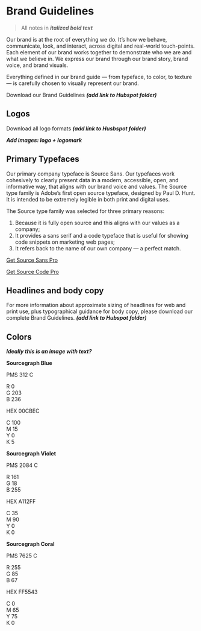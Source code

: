 # Brand Guidelines

>All notes in ***italized bold text*** 

Our brand is at the root of everything we do. It’s how we behave, communicate, look, and interact, across digital and real-world touch-points. Each element of our brand works together to demonstrate who we are and what we believe in. We express our brand through our brand story, brand voice, and brand visuals. 

Everything defined in our brand guide — from typeface, to color, to texture — is carefully chosen to visually represent our brand. 

Download our Brand Guidelines ***(add link to Hubspot folder)***

## Logos 

Download all logo formats ***(add link to Husbspot folder)***

***Add images: logo + logomark***

## Primary Typefaces

Our primary company typeface is Source Sans. Our typefaces work cohesively to clearly present data in a modern, accessible, open, and informative way, that aligns with our brand voice and values. The Source type family is Adobe’s first open source typeface, designed by Paul D. Hunt. It is intended to be extremely legible in both print and digital uses.    

The Source type family was selected for three primary reasons:    
1. Because it is fully open source and this aligns with our values as a company;    
1. It provides a sans serif and a code typeface that is useful for showing code snippets on marketing web pages;   
1. It refers back to the name of our own company — a perfect match. 


[Get Source Sans Pro](https://fonts.google.com/specimen/Source+Sans+Pro#standard-styles)

<!-- ***Add example*** -->

[Get Source Code Pro](https://fonts.google.com/specimen/Source+Code+Pro)

<!-- ***Add example*** -->

## Headlines and body copy

For more information about approximate sizing of headlines for web and print use, plus typographical guidance for body copy, please download our complete Brand Guidelines. ***(add link to Hubspot folder)***

<!-- ***Replace examples below with extra light or semi bold text and correct sizes***

<!-- Headline 1 64 pts -->
<!-- Sub Headline 2 48pts -->

<!-- Headline 2 48pts -->
<!-- Sub Headline 3 30pts -->

<!-- Headline 3 30pts -->

<!-- Headline 4 24pts -->

<!-- Headline 5 20pts -->

## Colors

***Ideally this is an image with text?***

**Sourcegraph Blue**

PMS 312 C

R 0   
G 203   
B 236   

HEX 00CBEC

C 100   
M 15    
Y 0   
K 5   

**Sourcegraph Violet**

PMS 2084 C

R 161   
G 18    
B 255   

HEX A112FF

C 35    
M 90    
Y 0   
K 0   

**Sourcegraph Coral**

PMS 7625 C

R 255     
G 85    
B 67    

HEX FF5543

C 0   
M 65    
Y 75    
K 0   





